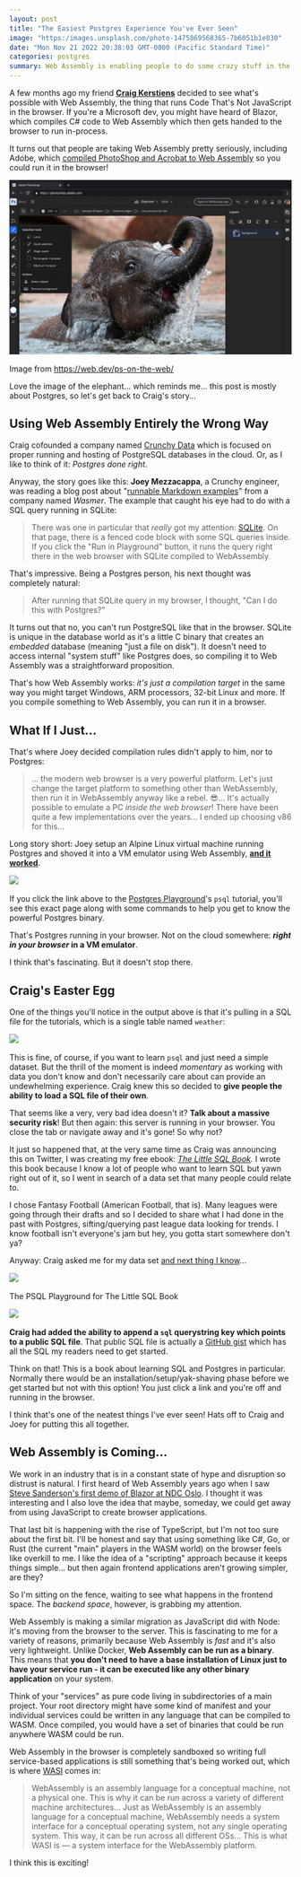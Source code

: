 ```yaml
---
layout: post
title: "The Easiest Postgres Experience You've Ever Seen"
image: "https:/images.unsplash.com/photo-1475869568365-7b6051b1e030"
date: "Mon Nov 21 2022 20:38:03 GMT-0800 (Pacific Standard Time)"
categories: postgres
summary: Web Assembly is enabling people to do some crazy stuff in the browser, including running a full PostgreSQL installation and Adobe Photoshop!      
---
```


A few months ago my friend [**Craig Kerstiens**](https://twitter.com/craigkerstiens) decided to see what's possible with Web Assembly, the thing that runs Code That's Not JavaScript in the browser. If you're a Microsoft dev, you might have heard of Blazor, which compiles C# code to Web Assembly which then gets handed to the browser to run in-process.

It turns out that people are taking Web Assembly pretty seriously, including Adobe, which [compiled PhotoShop and Acrobat to Web Assembly](https://web.dev/ps-on-the-web/) so you could run it in the browser!

![](/img/2022/11/image-8.png)

Image from https://web.dev/ps-on-the-web/

Love the image of the elephant... which reminds me... this post is mostly about Postgres, so let's get back to Craig's story...

## Using Web Assembly Entirely the Wrong Way

Craig cofounded a company named [Crunchy Data](https://www.crunchydata.com/) which is focused on proper running and hosting of PostgreSQL databases in the cloud. Or, as I like to think of it: _Postgres done right_.

Anyway, the story goes like this: **Joey Mezzacappa**, a Crunchy engineer, was reading a blog post about "[runnable Markdown examples](https://wasmer.io/posts/markdown-playgrounds-powered-by-wasm)" from a company named _Wasmer_. The example that caught his eye had to do with a SQL query running in SQLite:

> There was one in particular that _really_ got my attention: [SQLite](https://wapm.io/sqlite/sqlite). On that page, there is a fenced code block with some SQL queries inside. If you click the "Run in Playground" button, it runs the query right there in the web browser with SQLite compiled to WebAssembly.

That's impressive. Being a Postgres person, his next thought was completely natural:

> After running that SQLite query in my browser, I thought, "Can I do this with Postgres?"

It turns out that no, you can't run PostgreSQL like that in the browser. SQLite is unique in the database world as it's a little C binary that creates an _embedded_ database (meaning "just a file on disk"). It doesn't need to access internal "system stuff" like Postgres does, so compiling it to Web Assembly was a straightforward proposition.

That's how Web Assembly works: _it's just a compilation target_ in the same way you might target Windows, ARM processors, 32-bit Linux and more. If you compile something to Web Assembly, you can run it in a browser.

## What If I Just...

That's where Joey decided compilation rules didn't apply to him, nor to Postgres:

> ... the modern web browser is a very powerful platform. Let's just change the target platform to something other than WebAssembly, then run it in WebAssembly anyway like a rebel. 😎... It's actually possible to emulate a PC _inside the web browser_! There have been quite a few implementations over the years... I ended up choosing v86 for this... 

Long story short: Joey setup an Alpine Linux virtual machine running Postgres and shoved it into a VM emulator using Web Assembly, **[and it worked](https://wasmer.io/posts/markdown-playgrounds-powered-by-wasm)**.

![](/2022/11/image-4.png)

If you click the link above to the [Postgres Playground](https://wasmer.io/posts/markdown-playgrounds-powered-by-wasm)'s `psql` tutorial, you'll see this exact page along with some commands to help you get to know the powerful Postgres binary.

That's Postgres running in your browser. Not on the cloud somewhere: **_right in your browser_ in a VM emulator**.

I think that's fascinating. But it doesn't stop there.

## Craig's Easter Egg

One of the things you'll notice in the output above is that it's pulling in a SQL file for the tutorials, which is a single table named `weather`:

![](/2022/11/image-5.png)

This is fine, of course, if you want to learn `psql` and just need a simple dataset. But the thrill of the moment is indeed _momentary_ as working with data you don't know and don't necessarily care about can provide an undewhelming experience. Craig knew this so decided to **give people the ability to load a SQL file of their own**.

That seems like a very, very bad idea doesn't it? **Talk about a massive security risk**! But then again: this server is running in your browser. You close the tab or navigate away and it's gone! So why not?

It just so happened that, at the very same time as Craig was announcing this on Twitter, I was creating my free ebook: _[The Little SQL Book](https://bigmachine.io/little-sql-book/)._ I wrote this book because I know a lot of people who want to learn SQL but yawn right out of it, so I went in search of a data set that many people could relate to. 

I chose Fantasy Football (American Football, that is). Many leagues were going through their drafts and so I decided to share what I had done in the past with Postgres, sifting/querying past league data looking for trends. I know football isn't everyone's jam but hey, you gotta start somewhere don't ya?

Anyway: Craig asked me for my data set [and next thing I know](https://www.crunchydata.com/developers/playground?sql=https://gist.githubusercontent.com/craigkerstiens/2297d5fce53832a73c975e94e6a7f0c8/raw/7d858bdb9ecd8bd1445425fa948197b655804e31/ff.sql)...

![](/2022/11/image-6.png)

The PSQL Playground for The Little SQL Book

![](/2022/11/image-7.png)

**Craig had added the ability to append a `sql` querystring key which points to a public SQL file**. That public SQL file is actually a [GitHub gist](https://gist.githubusercontent.com/craigkerstiens/2297d5fce53832a73c975e94e6a7f0c8/raw/7d858bdb9ecd8bd1445425fa948197b655804e31/ff.sql) which has all the SQL my readers need to get started.

Think on that! This is a book about learning SQL and Postgres in particular. Normally there would be an installation/setup/yak-shaving phase before we get started but not with this option! You just click a link and you're off and running in the browser.

I think that's one of the neatest things I've ever seen! Hats off to Craig and Joey for putting this all together.

## Web Assembly is Coming...

We work in an industry that is in a constant state of hype and disruption so distrust is natural. I first heard of Web Assembly years ago when I saw [Steve Sanderson's first demo of Blazor at NDC Oslo](https://www.youtube.com/watch?v=uW-Kk7Qpv5U). I thought it was interesting and I also love the idea that maybe, someday, we could get away from using JavaScript to create browser applications.

That last bit is happening with the rise of TypeScript, but I'm not too sure about the first bit. I'll be honest and say that using something like C#, Go, or Rust (the current "main" players in the WASM world) on the browser feels like overkill to me. I like the idea of a "scripting" approach because it keeps things simple... but then again frontend applications aren't growing simpler, are they?

So I'm sitting on the fence, waiting to see what happens in the frontend space. The _backend space_, however, is grabbing my attention.

Web Assembly is making a similar migration as JavaScript did with Node: it's moving from the browser to the server. This is fascinating to me for a variety of reasons, primarily because Web Assembly is _fast_ and it's also very lightweight. Unlike Docker, **Web Assembly can be run as a binary**. This means that **you don't need to have a base installation of Linux just to have your service run - it can be executed like any other binary application** on your system.

Think of your "services" as pure code living in subdirectories of a main project. Your root directory might have some kind of manifest and your individual services could be written in any language that can be compiled to WASM. Once compiled, you would have a set of binaries that could be run anywhere WASM could be run.

Web Assembly in the browser is completely sandboxed so writing full service-based applications is still something that's being worked out, which is where [WASI](https://hacks.mozilla.org/2019/03/standardizing-wasi-a-webassembly-system-interface/) comes in:

> WebAssembly is an assembly language for a conceptual machine, not a physical one. This is why it can be run across a variety of different machine architectures... Just as WebAssembly is an assembly language for a conceptual machine, WebAssembly needs a system interface for a conceptual operating system, not any single operating system. This way, it can be run across all different OSs... This is what WASI is — a system interface for the WebAssembly platform.

I think this is exciting!